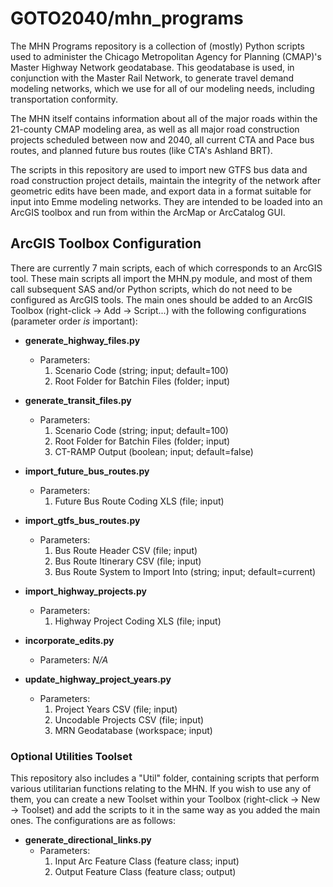 GOTO2040/mhn_programs
=====================
The MHN Programs repository is a collection of (mostly) Python scripts used to administer the Chicago Metropolitan Agency for Planning (CMAP)'s Master Highway Network geodatabase. This geodatabase is used, in conjunction with the Master Rail Network, to generate travel demand modeling networks, which we use for all of our modeling needs, including transportation conformity.

The MHN itself contains information about all of the major roads within the 21-county CMAP modeling area, as well as all major road construction projects scheduled between now and 2040, all current CTA and Pace bus routes, and planned future bus routes (like CTA's Ashland BRT).

The scripts in this repository are used to import new GTFS bus data and road construction project details, maintain the integrity of the network after geometric edits have been made, and export data in a format suitable for input into Emme modeling networks. They are intended to be loaded into an ArcGIS toolbox and run from within the ArcMap or ArcCatalog GUI.

ArcGIS Toolbox Configuration
----------------------------
There are currently 7 main scripts, each of which corresponds to an ArcGIS tool. These main scripts all import the MHN.py module, and most of them call subsequent SAS and/or Python scripts, which do not need to be configured as ArcGIS tools. The main ones should be added to an ArcGIS Toolbox (right-click -> Add -> Script...) with the following configurations (parameter order _is_ important):

* **generate_highway_files.py**
  * Parameters:
    1. Scenario Code (string; input; default=100)
    2. Root Folder for Batchin Files (folder; input)

* **generate_transit_files.py**
  * Parameters:
    1. Scenario Code (string; input; default=100)
    2. Root Folder for Batchin Files (folder; input)
    3. CT-RAMP Output (boolean; input; default=false)

* **import_future_bus_routes.py**
  * Parameters:
    1. Future Bus Route Coding XLS (file; input)

* **import_gtfs_bus_routes.py**
  * Parameters:
    1. Bus Route Header CSV (file; input)
    2. Bus Route Itinerary CSV (file; input)
    3. Bus Route System to Import Into (string; input; default=current)

* **import_highway_projects.py**
  * Parameters:
    1. Highway Project Coding XLS (file; input)

* **incorporate_edits.py**
  * Parameters: _N/A_

* **update_highway_project_years.py**
  * Parameters:
    1. Project Years CSV (file; input)
    2. Uncodable Projects CSV (file; input)
    3. MRN Geodatabase (workspace; input)

### Optional Utilities Toolset
This repository also includes a "Util" folder, containing scripts that perform various utilitarian functions relating to the MHN. If you wish to use any of them, you can create a new Toolset within your Toolbox (right-click -> New -> Toolset) and add the scripts to it in the same way as you added the main ones. The configurations are as follows:

* **generate_directional_links.py**
  * Parameters:
    1. Input Arc Feature Class (feature class; input)
    2. Output Feature Class (feature class; output)
